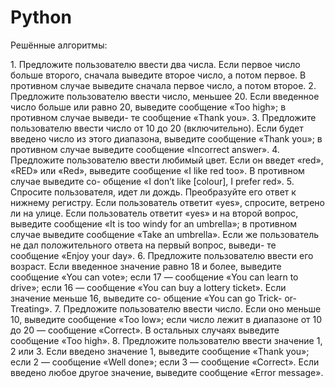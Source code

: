 <h1>Python</h1>

<p>Решённые алгоритмы:</p>
1. Предложите пользователю ввести два числа. Если первое число больше второго, сначала выведите второе число, а потом первое. В противном случае выведите сначала первое число, а потом второе.
2. Предложите пользователю ввести число, меньшее 20. Если введенное число больше или равно 20, выведите сообщение «Too high»; в противном случае выведи- те сообщение «Thank you».
3. Предложите пользователю ввести число от 10 до 20 (включительно). Если будет введено число из этого диапазона, выведите сообщение «Thank you»; в противном случае выведите сообщение «Incorrect answer».
4. Предложите пользователю ввести любимый цвет. Если он введет «red», «RED» или «Red», выведите сообщение «I like red too». В противном случае выведите со- общение «I don’t like [colour], I prefer red».
5. Спросите пользователя, идет ли дождь. Преобразуйте его ответ к нижнему регистру. Если пользователь ответит «yes», спросите, ветрено ли на улице. Если пользователь ответит «yes» и на второй вопрос, выведите сообщение «It is too windy for an umbrella»; в противном случае выведите сообщение «Take an umbrella». Если же пользователь не дал положительного ответа на первый вопрос, выведи- те сообщение «Enjoy your day».
6. Предложите пользователю ввести его возраст. Если введенное значение равно 18 и более, выведите сообщение «You can vote»; если 17 — сообщение «You can learn to drive»; если 16 — сообщение «You can buy a lottery ticket». Если значение меньше 16, выведите со- общение «You can go Trick- or-Treating».
7. Предложите пользователю ввести число. Если оно меньше 10, выведите сообщение «Too low»; если число лежит в диапазоне от 10 до 20 — сообщение «Correct». В остальных случаях выведите сообщение «Too high».
8. Предложите пользователю ввести значение 1, 2 или 3. Если введено значение 1, выведите сообщение «Thank you»; если 2 — сообщение «Well done»; если 3 — сообщение «Correct». Если введено любое другое значение, выведите сообщение «Error message».
